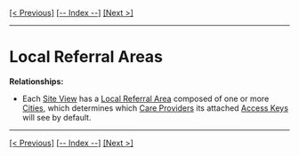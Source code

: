 [[< Previous]](hospitals.md) [[-- Index --]](entity_class_index.md) [[Next >]](medical_specialists.md)
___
# Local Referral Areas

**Relationships:**
  * Each [Site View](site_views.md) has a [Local Referral Area](local_referral_areas.md) composed of one or more [Cities](cities.md), which determines which [Care Providers](care_providers.md) its attached [Access Keys](access_keys.md) will see by default.

___
[[< Previous]](hospitals.md) [[-- Index --]](entity_class_index.md) [[Next >]](medical_specialists.md)

